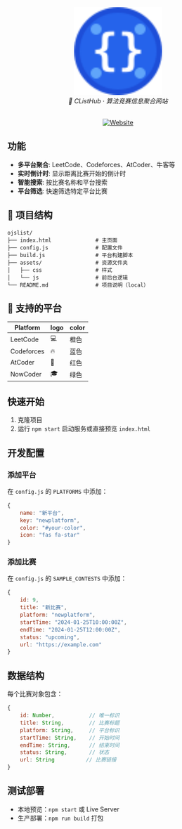 <div align="center">
  <img src="assets/favicon.svg" alt="CListHub Logo" width="200" height="200"/>
  <br>
  <em>🎯 CListHub · 算法竞赛信息聚合网站</em>
  <br>
</div>
<br>
<p align="center">
  <a href="https://clisthub.com">
    <img src="https://img.shields.io/badge/🌐_Website-4A90E2?style=for-the-badge" alt="Website"/>
  </a>
</p>
  
## 功能

- **多平台聚合**: LeetCode、Codeforces、AtCoder、牛客等
- **实时倒计时**: 显示距离比赛开始的倒计时
- **智能搜索**: 按比赛名称和平台搜索
- **平台筛选**: 快速筛选特定平台比赛

## 📁 项目结构

```
ojslist/
├── index.html              # 主页面
├── config.js               # 配置文件
├── build.js                # 平台构建脚本
├── assets/                 # 资源文件夹
│   ├── css                 # 样式
│   └── js                  # 前后台逻辑
└── README.md               # 项目说明（local）
```

## 📱 支持的平台

| Platform   | logo | color |
| ---------- | ---- | ----- |
| LeetCode   | 💻   | 橙色  |
| Codeforces | 🔥   | 蓝色  |
| AtCoder    | 🤖   | 红色  |
| NowCoder   | 🎓   | 绿色  |

## 快速开始

1. 克隆项目
2. 运行 `npm start` 启动服务或直接预览 `index.html`

## 开发配置

### 添加平台

在 `config.js` 的 `PLATFORMS` 中添加：

```javascript
{
    name: "新平台",
    key: "newplatform",
    color: "#your-color",
    icon: "fas fa-star"
}
```

### 添加比赛

在 `config.js` 的 `SAMPLE_CONTESTS` 中添加：

```javascript
{
    id: 9,
    title: "新比赛",
    platform: "newplatform",
    startTime: "2024-01-25T10:00:00Z",
    endTime: "2024-01-25T12:00:00Z",
    status: "upcoming",
    url: "https://example.com"
}
```

## 数据结构

每个比赛对象包含：

```javascript
{
    id: Number,           // 唯一标识
    title: String,        // 比赛标题
    platform: String,     // 平台标识
    startTime: String,    // 开始时间
    endTime: String,      // 结束时间
    status: String,       // 状态
    url: String          // 比赛链接
}
```

## 测试部署

- 本地预览：`npm start` 或 Live Server
- 生产部署：`npm run build` 打包
